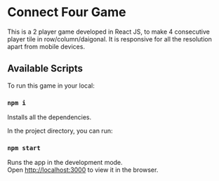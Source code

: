 # Connect Four Game

This is a 2 player game developed in React JS, to make 4 consecutive player tile in row/column/daigonal.
It is responsive for all the resolution apart from mobile devices.

## Available Scripts

To run this game in your local:

### `npm i`

Installs all the dependencies.

In the project directory, you can run:

### `npm start`

Runs the app in the development mode.\
Open [http://localhost:3000](http://localhost:3000) to view it in the browser.
